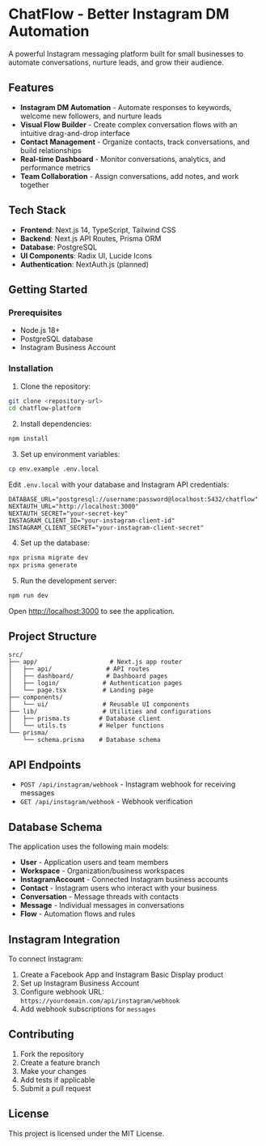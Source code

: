 # ChatFlow - Better Instagram DM Automation

A powerful Instagram messaging platform built for small businesses to automate conversations, nurture leads, and grow their audience.

## Features

- **Instagram DM Automation** - Automate responses to keywords, welcome new followers, and nurture leads
- **Visual Flow Builder** - Create complex conversation flows with an intuitive drag-and-drop interface
- **Contact Management** - Organize contacts, track conversations, and build relationships
- **Real-time Dashboard** - Monitor conversations, analytics, and performance metrics
- **Team Collaboration** - Assign conversations, add notes, and work together

## Tech Stack

- **Frontend**: Next.js 14, TypeScript, Tailwind CSS
- **Backend**: Next.js API Routes, Prisma ORM
- **Database**: PostgreSQL
- **UI Components**: Radix UI, Lucide Icons
- **Authentication**: NextAuth.js (planned)

## Getting Started

### Prerequisites

- Node.js 18+ 
- PostgreSQL database
- Instagram Business Account

### Installation

1. Clone the repository:
```bash
git clone <repository-url>
cd chatflow-platform
```

2. Install dependencies:
```bash
npm install
```

3. Set up environment variables:
```bash
cp env.example .env.local
```

Edit `.env.local` with your database and Instagram API credentials:
```env
DATABASE_URL="postgresql://username:password@localhost:5432/chatflow"
NEXTAUTH_URL="http://localhost:3000"
NEXTAUTH_SECRET="your-secret-key"
INSTAGRAM_CLIENT_ID="your-instagram-client-id"
INSTAGRAM_CLIENT_SECRET="your-instagram-client-secret"
```

4. Set up the database:
```bash
npx prisma migrate dev
npx prisma generate
```

5. Run the development server:
```bash
npm run dev
```

Open [http://localhost:3000](http://localhost:3000) to see the application.

## Project Structure

```
src/
├── app/                    # Next.js app router
│   ├── api/               # API routes
│   ├── dashboard/         # Dashboard pages
│   ├── login/            # Authentication pages
│   └── page.tsx          # Landing page
├── components/
│   └── ui/               # Reusable UI components
├── lib/                  # Utilities and configurations
│   ├── prisma.ts        # Database client
│   └── utils.ts         # Helper functions
└── prisma/
    └── schema.prisma    # Database schema
```

## API Endpoints

- `POST /api/instagram/webhook` - Instagram webhook for receiving messages
- `GET /api/instagram/webhook` - Webhook verification

## Database Schema

The application uses the following main models:

- **User** - Application users and team members
- **Workspace** - Organization/business workspaces
- **InstagramAccount** - Connected Instagram business accounts
- **Contact** - Instagram users who interact with your business
- **Conversation** - Message threads with contacts
- **Message** - Individual messages in conversations
- **Flow** - Automation flows and rules

## Instagram Integration

To connect Instagram:

1. Create a Facebook App and Instagram Basic Display product
2. Set up Instagram Business Account
3. Configure webhook URL: `https://yourdomain.com/api/instagram/webhook`
4. Add webhook subscriptions for `messages`

## Contributing

1. Fork the repository
2. Create a feature branch
3. Make your changes
4. Add tests if applicable
5. Submit a pull request

## License

This project is licensed under the MIT License.

